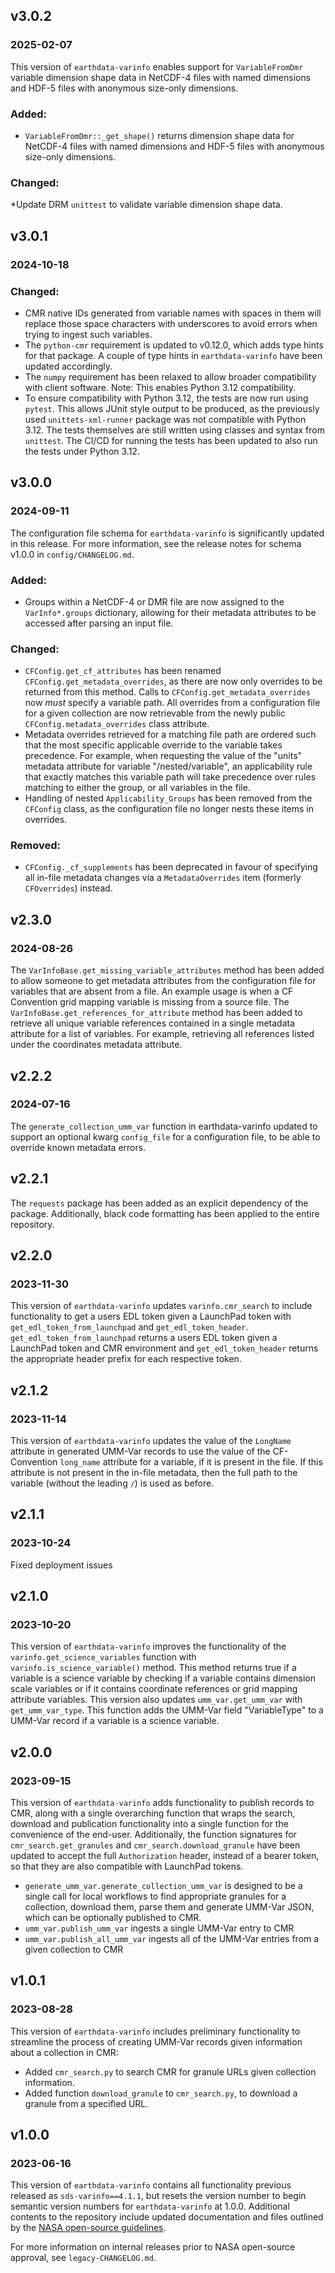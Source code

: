 ## v3.0.2
### 2025-02-07

This version of `earthdata-varinfo` enables support for `VariableFromDmr`
variable dimension shape data in NetCDF-4 files with named dimensions
and HDF-5 files with anonymous size-only dimensions.

### Added:
* `VariableFromDmr::_get_shape()` returns dimension shape data for NetCDF-4
files with named dimensions and HDF-5 files with anonymous size-only dimensions.

### Changed:

*Update DRM `unittest` to validate variable dimension shape data.

## v3.0.1
### 2024-10-18

### Changed:

* CMR native IDs generated from variable names with spaces in them will replace
  those space characters with underscores to avoid errors when trying to ingest
  such variables.
* The `python-cmr` requirement is updated to v0.12.0, which adds type hints for
  that package. A couple of type hints in `earthdata-varinfo` have been updated
  accordingly.
* The `numpy` requirement has been relaxed to allow broader compatibility with
  client software. Note: This enables Python 3.12 compatibility.
* To ensure compatibility with Python 3.12, the tests are now run using
  `pytest`. This allows JUnit style output to be produced, as the previously
  used `unittets-xml-runner` package was not compatible with Python 3.12. The
  tests themselves are still written using classes and syntax from `unittest`.
  The CI/CD for running the tests has been updated to also run the tests under
  Python 3.12.

## v3.0.0
### 2024-09-11

The configuration file schema for `earthdata-varinfo` is significantly updated
in this release. For more information, see the release notes for schema v1.0.0
in `config/CHANGELOG.md`.

### Added:

* Groups within a NetCDF-4 or DMR file are now assigned to the `VarInfo*.groups`
dictionary, allowing for their metadata attributes to be accessed after parsing
an input file.

### Changed:

* `CFConfig.get_cf_attributes` has been renamed `CFConfig.get_metadata_overrides`,
  as there are now only overrides to be returned from this method. Calls to
  `CFConfig.get_metadata_overrides` now _must_ specify a variable path. All
  overrides from a configuration file for a given collection are now retrievable
  from the newly public `CFConfig.metadata_overrides` class attribute.
* Metadata overrides retrieved for a matching file path are ordered such that
  the most specific applicable override to the variable takes precedence. For
  example, when requesting the value of the "units" metadata attribute for
  variable "/nested/variable", an applicability rule that exactly matches this
  variable path will take precedence over rules matching to either the group,
  or all variables in the file.
* Handling of nested `Applicability_Groups` has been removed from the `CFConfig`
  class, as the configuration file no longer nests these items in overrides.

### Removed:

* `CFConfig._cf_supplements` has been deprecated in favour of specifying all
  in-file metadata changes via a `MetadataOverrides` item (formerly
  `CFOverrides`) instead.

## v2.3.0
### 2024-08-26

The `VarInfoBase.get_missing_variable_attributes` method has been added to allow
someone to get metadata attributes from the configuration file for variables
that are absent from a file. An example usage is when a CF Convention grid
mapping variable is missing from a source file.
The `VarInfoBase.get_references_for_attribute` method has been added to retrieve
all unique variable references contained in a single metadata attribute for a
list of variables. For example, retrieving all references listed under the
coordinates metadata attribute.

## v2.2.2
### 2024-07-16

The `generate_collection_umm_var` function in earthdata-varinfo updated to
support an optional kwarg `config_file` for a configuration file, to be able to
override known metadata errors.


## v2.2.1

The `requests` package has been added as an explicit dependency of the package.
Additionally, black code formatting has been applied to the entire repository.

## v2.2.0
### 2023-11-30

This version of `earthdata-varinfo` updates `varinfo.cmr_search` to include
functionality to get a users EDL token given a LaunchPad token with
`get_edl_token_from_launchpad` and `get_edl_token_header`.
`get_edl_token_from_launchpad` returns a users EDL token given a LaunchPad
token and CMR environment and `get_edl_token_header` returns the appropriate header
prefix for each respective token.

## v2.1.2
### 2023-11-14

This version of `earthdata-varinfo` updates the value of the `LongName`
attribute in generated UMM-Var records to use the value of the CF-Convention
`long_name` attribute for a variable, if it is present in the file. If this
attribute is not present in the in-file metadata, then the full path to the
variable (without the leading `/`) is used as before.

## v2.1.1
### 2023-10-24

Fixed deployment issues

## v2.1.0
### 2023-10-20

This version of `earthdata-varinfo` improves the functionality of the
`varinfo.get_science_variables` function with `varinfo.is_science_variable()` method.
This method returns true if a variable is a science variable by checking if
a variable contains dimension scale variables or if it contains coordinate references
or grid mapping attribute variables. This version also updates `umm_var.get_umm_var`
with `get_umm_var_type`. This function adds the UMM-Var field "VariableType"
to a UMM-Var record if a variable is a science variable.

## v2.0.0
### 2023-09-15

This version of `earthdata-varinfo` adds functionality to publish records to
CMR, along with a single overarching function that wraps the search, download
and publication functionality into a single function for the convenience of the
end-user. Additionally, the function signatures for `cmr_search.get_granules`
and `cmr_search.download_granule` have been updated to accept the full
`Authorization` header, instead of a bearer token, so that they are also
compatible with LaunchPad tokens.

* `generate_umm_var.generate_collection_umm_var` is designed to be a single
  call for local workflows to find appropriate granules for a collection,
  download them, parse them and generate UMM-Var JSON, which can be optionally
  published to CMR.
* `umm_var.publish_umm_var` ingests a single UMM-Var entry to CMR
* `umm_var.publish_all_umm_var` ingests all of the UMM-Var entries from a given
  collection to CMR

## v1.0.1
### 2023-08-28

This version of `earthdata-varinfo` includes preliminary functionality to
streamline the process of creating UMM-Var records given information about a
collection in CMR:
* Added `cmr_search.py` to search CMR for granule URLs given collection
  information.
* Added function `download_granule` to `cmr_search.py`, to download a granule
  from a specified URL.

## v1.0.0
### 2023-06-16

This version of `earthdata-varinfo` contains all functionality previous
released as `sds-varinfo==4.1.1`, but resets the version number to begin
semantic version numbers for `earthdata-varinfo` at 1.0.0. Additional contents
to the repository include updated documentation and files outlined by the
[NASA open-source guidelines](https://code.nasa.gov/#/guide).

For more information on internal releases prior to NASA open-source approval,
see `legacy-CHANGELOG.md`.
